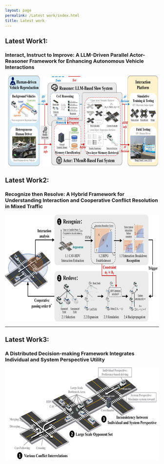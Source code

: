 ```yaml
---
layout: page
permalink: /Latest work/index.html
title: Latest work
---
```


## Latest Work1: 

### Interact, Instruct to Improve: A LLM-Driven Parallel Actor-Reasoner Framework for Enhancing Autonomous Vehicle Interactions

<div>
<img src="/images/Actor-Reasoner.png" style="width: 800px; height: 300px;">
</div>


## Latest Work2:

### Recognize then Resolve: A Hybrid Framework for Understanding Interaction and Cooperative Conflict Resolution in Mixed Traffic

<div>
<img src="/images/RtR.png" style="width: 800px; height: 350px;">
</div>

---

## Latest Work3: 

### A Distributed Decision-making Framework Integrates Individual and System Perspective Utility

<div>
<img src="/images/latest2.png" style="width: 800px; height: 300px;">
</div>


